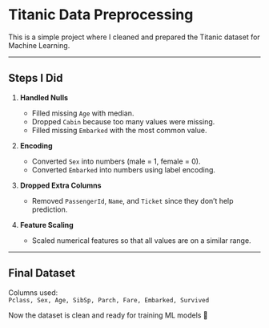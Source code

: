 # Titanic Data Preprocessing

This is a simple project where I cleaned and prepared the Titanic dataset for Machine Learning.

---

## Steps I Did
1. **Handled Nulls**
   - Filled missing `Age` with median.
   - Dropped `Cabin` because too many values were missing.
   - Filled missing `Embarked` with the most common value.

2. **Encoding**
   - Converted `Sex` into numbers (male = 1, female = 0).
   - Converted `Embarked` into numbers using label encoding.

3. **Dropped Extra Columns**
   - Removed `PassengerId`, `Name`, and `Ticket` since they don’t help prediction.

4. **Feature Scaling**
   - Scaled numerical features so that all values are on a similar range.

---

## Final Dataset
Columns used:  
`Pclass, Sex, Age, SibSp, Parch, Fare, Embarked, Survived`

Now the dataset is clean and ready for training ML models 🚀
